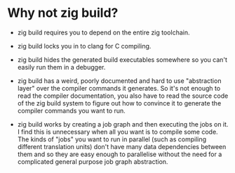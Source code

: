 # Why not zig build?

* zig build requires you to depend on the entire zig toolchain.

* zig build locks you in to clang for C compiling.

* zig build hides the generated build executables somewhere so you can't easily run them in a debugger.

* zig build has a weird, poorly documented and hard to use "abstraction layer" over the compiler commands it generates. So it's not enough to read the compiler documentation, you also have to read the source code of the zig build system to figure out how to convince it to generate the compiler commands you want to run.

* zig build works by creating a job graph and then executing the jobs on it. I find this is unnecessary when all you want is to compile some code. The kinds of "jobs" you want to run in parallel (such as compiling different translation units) don't have many data dependencies between them and so they are easy enough to parallelise without the need for a complicated general purpose job graph abstraction.
